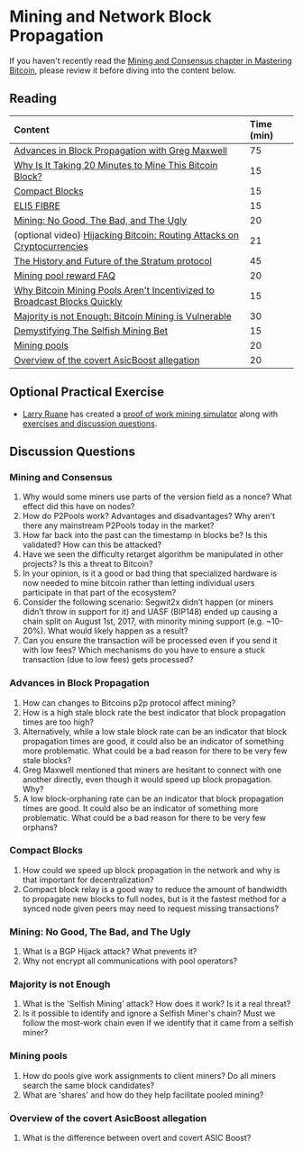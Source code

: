 # Mining and Network Block Propagation

If you haven't recently read the [Mining and Consensus chapter in Mastering Bitcoin](https://github.com/bitcoinbook/bitcoinbook/blob/77b91b1949e2c03a36c395586a44dac20ec41533/ch10.asciidoc), please review it before diving into the content below.

## Reading

| Content | Time \(min\) |
| :--- | :--- |
| [Advances in Block Propagation with Greg Maxwell](https://btctranscripts.com/greg-maxwell/2017-11-27-gmaxwell-advances-in-block-propagation/) | 75 |
| [Why Is It Taking 20 Minutes to Mine This Bitcoin Block?](http://r6.ca/blog/20180225T160548Z.html) | 15 |
| [Compact Blocks](https://bitcoincore.org/en/2016/06/07/compact-blocks-faq/) | 15 |
| [ELI5 FIBRE](https://bitcoin.stackexchange.com/a/56494) | 15 |
| [Mining: No Good, The Bad, and The Ugly](https://btctranscripts.com/magicalcryptoconference/2019/the-state-of-bitcoin-mining/) | 20 |
| \(optional video\) [Hijacking Bitcoin: Routing Attacks on Cryptocurrencies](https://www.youtube.com/watch?v=4rTp37nJzGs) | 21 |
| [The History and Future of the Stratum protocol](https://docsend.com/view/szk48syby33q28zq) | 45 |
| [Mining pool reward FAQ](https://en.bitcoin.it/wiki/Mining_pool_reward_FAQ) | 20 |
| [Why Bitcoin Mining Pools Aren't Incentivized to Broadcast Blocks Quickly](https://bitcoinmagazine.com/articles/why-bitcoin-mining-pools-aren-t-incentivized-to-broadcast-blocks-quickly-1475249510/) | 15 |
| [Majority is not Enough: Bitcoin Mining is Vulnerable](https://www.cs.cornell.edu/~ie53/publications/btcProcFC.pdf) | 30 |
| [Demystifying The Selfish Mining Bet](https://eklitzke.org/demystifying-the-selfish-mining-bet) | 15 |
| [Mining pools](https://en.wikipedia.org/wiki/Mining_pool) | 20 |
| [Overview of the covert AsicBoost allegation](https://blog.bitmex.com/an-overview-of-the-covert-asicboost-allegation-2/) | 20 |

## Optional Practical Exercise

- [Larry Ruane](https://github.com/LarryRuane) has created a [proof of work mining simulator](https://github.com/LarryRuane/minesim) along with [exercises and discussion questions](https://github.com/LarryRuane/minesim#exercises-discussion-questions).

## Discussion Questions

### Mining and Consensus

1. Why would some miners use parts of the version field as a nonce? What effect did this have on nodes?
2. How do P2Pools work? Advantages and disadvantages? Why aren't there any mainstream P2Pools today in the market?
3. How far back into the past can the timestamp in blocks be? Is this validated? How can this be attacked?
4. Have we seen the difficulty retarget algorithm be manipulated in other projects? Is this a threat to Bitcoin?
5. In your opinion, is it a good or bad thing that specialized hardware is now needed to mine bitcoin rather than letting individual users participate in that part of the ecosystem?
6. Consider the following scenario: Segwit2x didn’t happen \(or miners didn’t throw in support for it\) and UASF \(BIP148\) ended up causing a chain split on August 1st, 2017, with minority mining support \(e.g. ~10-20%\). What would likely happen as a result?
7. Can you ensure the transaction will be processed even if you send it with low fees? Which mechanisms do you have to ensure a stuck transaction (due to low fees) gets processed?

### Advances in Block Propagation

1. How can changes to Bitcoins p2p protocol affect mining?
1. How is a high stale block rate the best indicator that block propagation times are too high?
1. Alternatively, while a low stale block rate can be an indicator that block propagation times are good, it could also be an indicator of something more problematic. What could be a bad reason for there to be very few stale blocks?
1. Greg Maxwell mentioned that miners are hesitant to connect with one another directly, even though it would speed up block propagation. Why?
1. A low block-orphaning rate can be an indicator that block propagation times are good. It could also be an indicator of something more problematic. What could be a bad reason for there to be very few orphans?

### Compact Blocks

1. How could we speed up block propagation in the network and why is that important for decentralization?
2. Compact block relay is a good way to reduce the amount of bandwidth to propagate new blocks to full nodes, but is it the fastest method for a synced node given peers may need to request missing transactions?

### Mining: No Good, The Bad, and The Ugly

1. What is a BGP Hijack attack? What prevents it? 
2. Why not encrypt all communications with pool operators?

### Majority is not Enough

1. What is the 'Selfish Mining' attack? How does it work? Is it a real threat?
2. Is it possible to identify and ignore a Selfish Miner's chain? Must we follow the most-work chain even if we identify that it came from a selfish miner?

### Mining pools

1. How do pools give work assignments to client miners? Do all miners search the same block candidates?
2. What are 'shares' and how do they help facilitate pooled mining?

### Overview of the covert AsicBoost allegation

1. What is the difference between overt and covert ASIC Boost?
